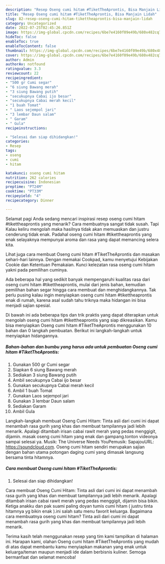 ```yaml
---
description: "Resep Oseng cumi hitam #TiketTheAprontis, Bisa Manjain Lidah"
title: "Resep Oseng cumi hitam #TiketTheAprontis, Bisa Manjain Lidah"
slug: 82-resep-oseng-cumi-hitam-tikettheaprontis-bisa-manjain-lidah
category: Uncategorized
date: 2022-07-25T02:45:26.851Z
image: https://img-global.cpcdn.com/recipes/6be7e4160f09e49b/680x482cq70/oseng-cumi-hitam-tikettheaprontis-foto-resep-utama.jpg
hideToc: false
enableToc: true
enableTocContent: false
thumbnail: https://img-global.cpcdn.com/recipes/6be7e4160f09e49b/680x482cq70/oseng-cumi-hitam-tikettheaprontis-foto-resep-utama.jpg
cover: https://img-global.cpcdn.com/recipes/6be7e4160f09e49b/680x482cq70/oseng-cumi-hitam-tikettheaprontis-foto-resep-utama.jpg
author: Admin
authorAv: notfound
ratingvalue: 3.3
reviewcount: 22
recipeingredient:
- "500 gr Cumi segar"
- "6 siung Bawang merah"
- "3 siung Bawang putih"
- "secukupnya Cabai ijo besar"
- "secukupnya Cabai merah kecil"
- "1 buah Tomat"
- " Laos sejempol jari"
- "3 lembar Daun salam"
- " Garam"
- " Gula"
recipeinstructions:

- "Selesai dan siap dihidangkan!"
categories:
- Resep
tags:
- oseng
- cumi
- hitam

katakunci: oseng cumi hitam 
nutrition: 262 calories
recipecuisine: Indonesian
preptime: "PT24M"
cooktime: "PT33M"
recipeyield: "4"
recipecategory: Dinner

---
```



Selamat pagi Anda sedang mencari inspirasi resep oseng cumi hitam #tikettheaprontis yang menarik? Cara membuatnya sangat tidak susah. Tapi Kalau keliru mengolah maka hasilnya tidak akan memuaskan dan justru cenderung tidak enak. Padahal oseng cumi hitam #tikettheaprontis yang enak selayaknya mempunyai aroma dan rasa yang dapat memancing selera kita.


Lihat juga cara membuat Oseng cumi hitam #TiketTheAprontis dan masakan sehari-hari lainnya. Dengan memakai Cookpad, kamu menyetujui Kebijakan Cookie dan Ketentuan Pemakaian. Kunci kelezatan rasa oseng cumi hitam yakni pada pemilihan cuminya.

Ada beberapa hal yang sedikit banyak mempengaruhi kualitas rasa dari oseng cumi hitam #tikettheaprontis, mulai dari jenis bahan, kemudian pemilihan bahan segar hingga cara membuat dan menghidangkannya. Tak perlu pusing kalau ingin menyiapkan oseng cumi hitam #tikettheaprontis enak di rumah, karena asal sudah tahu triknya maka hidangan ini bisa menjadi sajian spesial.


Di bawah ini ada beberapa tips dan trik praktis yang dapat diterapkan untuk mengolah oseng cumi hitam #tikettheaprontis yang siap dikreasikan. Kamu bisa menyiapkan Oseng cumi hitam #TiketTheAprontis menggunakan 10 bahan dan 0 langkah pembuatan. Berikut ini langkah-langkah untuk menyiapkan hidangannya.

<!--inarticleads1-->

##### Bahan-bahan dan bumbu yang harus ada untuk pembuatan Oseng cumi hitam #TiketTheAprontis:

1. Gunakan 500 gr Cumi segar
1. Siapkan 6 siung Bawang merah
1. Sediakan 3 siung Bawang putih
1. Ambil secukupnya Cabai ijo besar
1. Gunakan secukupnya Cabai merah kecil
1. Ambil 1 buah Tomat
1. Gunakan  Laos sejempol jari
1. Gunakan 3 lembar Daun salam
1. Sediakan  Garam
1. Ambil  Gula


Langkah-langkah membuat Oseng Cumi Hitam: Tinta asli dari cumi ini dapat menambah rasa gurih yang khas dan membuat tampilannya jadi lebih menarik. Apalagi ditambah irisan cabai rawit merah yang pedas menggigit, dijamin. masak oseng cumi hitam yang enak dan gampang.tonton videonya sampai selesai ya. Musik: The Universe Needs YouPemusik: SapajouURL: https://soundcloud.com. Oseng cumi hitam sendiri merupakan sajian dengan bahan utama potongan daging cumi yang dimasak langsung bersama tinta hitamnya. 

<!--inarticleads2-->

##### Cara membuat Oseng cumi hitam #TiketTheAprontis:


1. Selesai dan siap dihidangkan!

Cara membuat Oseng Cumi Hitam: Tinta asli dari cumi ini dapat menambah rasa gurih yang khas dan membuat tampilannya jadi lebih menarik. Apalagi ditambah irisan cabai rawit merah yang pedas menggigit, dijamin bisa bikin. Ketiga anakku dan pak suami paling doyan tumis cumi hitam ( justru tinta hitamnya yg bikin enak ).ini salah satu menu favorit keluarga. Bagaimana cara membuatnya oseng cumi hitam? Tinta asli dari cumi ini dapat menambah rasa gurih yang khas dan membuat tampilannya jadi lebih menarik. 

Terima kasih telah menggunakan resep yang tim kami tampilkan di halaman ini. Harapan kami, olahan Oseng cumi hitam #TiketTheAprontis yang mudah di atas dapat membantu kamu menyiapkan makanan yang enak untuk keluarga/teman maupun menjadi ide dalam berbisnis kuliner. Semoga bermanfaat dan selamat mencoba!
